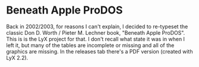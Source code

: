 # Beneath Apple ProDOS

Back in 2002/2003, for reasons I can't explain, I decided to re-typeset the classic Don D. Worth / Pieter M. Lechner book, "Beneath Apple ProDOS".  This is is the LyX project for that. I don't recall what state it was in when I left it, but many of the tables are incomplete or missing and all of the graphics are missing.  In the releases tab there's a PDF version (created with LyX 2.2).
